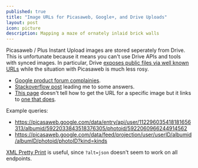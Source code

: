 ```yaml
---
published: true
title: "Image URLs for Picasaweb, Google+, and Drive Uploads"
layout: post
icon: picture
description: Mapping a maze of ornately inlaid brick walls
---
```


Picasaweb / Plus Instant Upload images are stored seperately from Drive. This is unfortunate because it means you can't use Drive APIs and tools with synced images. In particular, Drive [exposes public files via well known URLs](http://googlesystem.blogspot.com/2013/02/permalinks-for-google-drive-images.html) while the situation with Picasaweb is much less rosy. 

 * [Google product forum complainies](http://productforums.google.com/forum/#!topic/google-plus-discuss/EmzZ1foTYuk).
 * [Stackoverflow post](http://stackoverflow.com/questions/15183212/google-plus-album-urls) leading me to some answers.
 * [This page](https://developers.google.com/picasa-web/docs/2.0/developers_guide_protocol) doesn't tell how to get the URL for a specific image but it links to [one that does](https://developers.google.com/picasa-web/docs/2.0/reference#media_reference).

Example queries: 

* https://picasaweb.google.com/data/entry/api/user/112296035418181656313/albumid/5922033843518376305/photoid/5922060966244914562
* https://picasaweb.google.com/data/feed/projection/user/userID/albumid/albumID/photoid/photoID?kind=kinds

[XML Pretty Print](http://xmlprettyprint.com/) is useful, since `?alt=json` doesn't seem to work on all endpoints.

